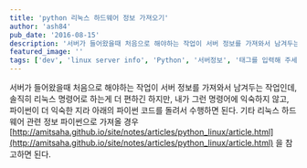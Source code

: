 ```yaml
---
title: 'python 리눅스 하드웨어 정보 가져오기'
author: 'ash84'
pub_date: '2016-08-15'
description: '서버가 들어왔을때 처음으로 해야하는 작업이 서버 정보를 가져와서 남겨두는 작업인데, 솔직히 리눅스 명령어로 하는게 더 편하긴 하지만, 내가 그런 명령어에 익숙하지 않고, 파이썬이 더 익숙한 지라 아래의 파이썬 코드를 돌려서 수행하면 된다. 기타 리눅스 하드웨어 관련 정보 파이썬으로 가져올 경우  [http://amitsaha.github.io/site/notes/articles/python_linux/article.html](http://amitsaha.github.io/site/notes/articles/python_linux/'
featured_image: ''
tags: ['dev', 'linux server info', 'Python', '서버정보', '태그를 입력해 주세요.', '파이썬']
---
```



서버가 들어왔을때 처음으로 해야하는 작업이 서버 정보를 가져와서 남겨두는 작업인데, 솔직히 리눅스 명령어로 하는게 더 편하긴 하지만, 내가 그런 명령어에 익숙하지 않고, 파이썬이 더 익숙한 지라 아래의 파이썬 코드를 돌려서 수행하면 된다. 기타 리눅스 하드웨어 관련 정보 파이썬으로 가져올 경우  [http://amitsaha.github.io/site/notes/articles/python_linux/article.html](http://amitsaha.github.io/site/notes/articles/python_linux/article.html) 을 참고하면 된다.  

<script src="https://gist.github.com/AhnSeongHyun/54d65c8f638d0bdae739.js"></script>



